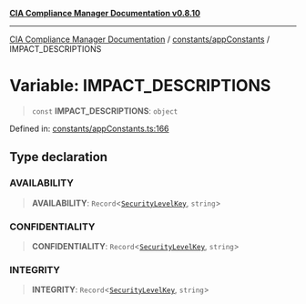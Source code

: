 [**CIA Compliance Manager Documentation v0.8.10**](../../../README.md)

***

[CIA Compliance Manager Documentation](../../../modules.md) / [constants/appConstants](../README.md) / IMPACT\_DESCRIPTIONS

# Variable: IMPACT\_DESCRIPTIONS

> `const` **IMPACT\_DESCRIPTIONS**: `object`

Defined in: [constants/appConstants.ts:166](https://github.com/Hack23/cia-compliance-manager/blob/680c1f0618a64f5e2a4571e2b2ee23d6baf8dc9d/src/constants/appConstants.ts#L166)

## Type declaration

### AVAILABILITY

> **AVAILABILITY**: `Record`\<[`SecurityLevelKey`](../type-aliases/SecurityLevelKey.md), `string`\>

### CONFIDENTIALITY

> **CONFIDENTIALITY**: `Record`\<[`SecurityLevelKey`](../type-aliases/SecurityLevelKey.md), `string`\>

### INTEGRITY

> **INTEGRITY**: `Record`\<[`SecurityLevelKey`](../type-aliases/SecurityLevelKey.md), `string`\>
